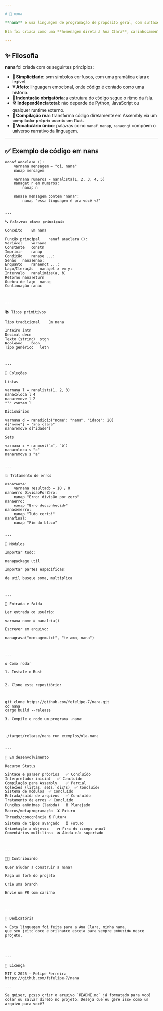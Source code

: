 ```yaml
---

# 🌸 nana

**nana** é uma linguagem de programação de propósito geral, com sintaxe expressiva, indentação obrigatória, palavras-chave únicas e uma abordagem sensível e narrativa. 

Ela foi criada como uma **homenagem direta à Ana Clara**, carinhosamente chamada de *nana*, refletindo seu espírito gentil, afetuoso e curioso. Assim como ela, **nana** é acessível, acolhedora e cheia de personalidade — feita para quem deseja programar com emoção e criatividade.

---
```


## ✨ Filosofia

**nana** foi criada com os seguintes princípios:

- 🌱 **Simplicidade**: sem símbolos confusos, com uma gramática clara e legível.
- 💗 **Afeto**: linguagem emocional, onde código é contado como uma história.
- 📐 **Indentação obrigatória**: a estrutura do código segue o ritmo da fala.
- 🛠️ **Independência total**: não depende de Python, JavaScript ou qualquer runtime externo.
- 🧠 **Compilação real**: transforma código diretamente em Assembly via um compilador próprio escrito em Rust.
- 🎀 **Vocabulário único**: palavras como `nanaf`, `nanap`, `nanaenqt` compõem o universo narrativo da linguagem.

---

## ✅ Exemplo de código em nana

```nana
nanaf anaclara ():
    varnana mensagem = "oi, nana"
    nanap mensagem

    varnana numeros = nanalista(1, 2, 3, 4, 5)
    nanaget n em numeros:
        nanap n

    nanase mensagem contem "nana":
        nanap "essa linguagem é pra você <3"


---

🔤 Palavras-chave principais

Conceito	Em nana

Função principal	nanaf anaclara ():
Variável	varnana
Constante	constn
Imprimir	nanap
Condição	nanase ...:
Senão	nanasenao:
Enquanto	nanaenqt ...:
Laço/Iteração	nanaget x em y:
Intervalo	nanalimite(a, b)
Retorno	nanareturn
Quebra de laço	nanaq
Continuação	nanac



---

📚 Tipos primitivos

Tipo tradicional	Em nana

Inteiro	intn
Decimal	decn
Texto (string)	stgn
Booleano	boon
Tipo genérico	letn



---

🧰 Coleções

Listas

varnana l = nanalista(1, 2, 3)
nanacoloca l 4
nanaremove l 2
"3" contem l

Dicionários

varnana d = nanadicio("nome": "nana", "idade": 20)
d["nome"] = "ana clara"
nanaremove d["idade"]

Sets

varnana s = nanaset("a", "b")
nanacoloca s "c"
nanaremove s "a"


---

💥 Tratamento de erros

nanatente:
    varnana resultado = 10 / 0
nanaerro DivisaoPorZero:
    nanap "Erro: divisão por zero"
nanaerro:
    nanap "Erro desconhecido"
nanasemerro:
    nanap "Tudo certo!"
nanafinal:
    nanap "Fim do bloco"


---

🔁 Módulos

Importar tudo:

nanapackage util

Importar partes específicas:

de util busque soma, multiplica



---

📁 Entrada e Saída

Ler entrada do usuário:

varnana nome = nanaleia()

Escrever em arquivo:

nanagrava("mensagem.txt", "te amo, nana")



---

⚙️ Como rodar

1. Instale o Rust


2. Clone este repositório:



git clone https://github.com/fefelipe-7/nana.git
cd nana
cargo build --release

3. Compile e rode um programa .nana:



./target/release/nana run exemplos/ola.nana


---

🚧 Em desenvolvimento

Recurso	Status

Sintaxe e parser próprios	✅ Concluído
Interpretador inicial	✅ Concluído
Compilação para Assembly	✅ Parcial
Coleções (listas, sets, dicts)	✅ Concluído
Sistema de módulos	✅ Concluído
Entrada/saída de arquivos	✅ Concluído
Tratamento de erros	✅ Concluído
Funções anônimas (lambda)	⏳ Planejado
Macros/metaprogramação	⏳ Futuro
Threads/concorência	⏳ Futuro
Sistema de tipos avançado	⏳ Futuro
Orientação a objetos	❌ Fora do escopo atual
Comentários multilinha	❌ Ainda não suportado



---

🧑‍💻 Contribuindo

Quer ajudar a construir a nana?

Faça um fork do projeto

Crie uma branch

Envie um PR com carinho



---

💖 Dedicatória

> Esta linguagem foi feita para a Ana Clara, minha nana.
Que seu jeito doce e brilhante esteja para sempre embutido neste projeto.




---

📄 Licença

MIT © 2025 – Felipe Ferreira
https://github.com/fefelipe-7/nana

---

Se quiser, posso criar o arquivo `README.md` já formatado para você colar ou salvar direto no projeto. Deseja que eu gere isso como um arquivo para você?

